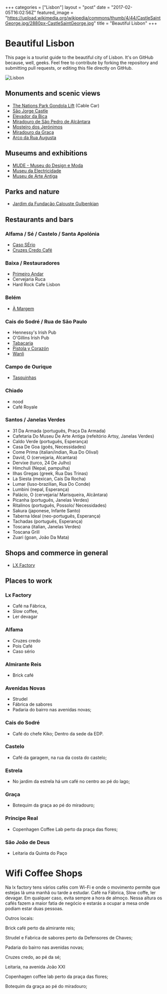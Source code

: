 +++
categories = ["Lisbon"]
layout = "post"
date = "2017-02-05T16:02:56Z"
featured_image = "https://upload.wikimedia.org/wikipedia/commons/thumb/4/44/CastleSaintGeorge.jpg/2880px-CastleSaintGeorge.jpg"
title = "Beautiful Lisbon"
+++

# Beautiful Lisbon

This page is a tourist guide to the beautiful city of Lisbon. It's on GitHub because, well, geeks. Feel free to contribute by forking the repository and submitting pull requests, or editing this file directly on GitHub.

![Lisbon](https://upload.wikimedia.org/wikipedia/commons/thumb/4/44/CastleSaintGeorge.jpg/2880px-CastleSaintGeorge.jpg)

## Monuments and scenic views

* [The Nations Park Gondola Lift](http://www.telecabinelisboa.pt/epages/2060-120119.sf/en_GB/?ObjectPath=/Shops/2060-120119/Categories/Sobre_Telecabine_Lisboa) (Cable Car)
* [São Jorge Castle](https://en.wikipedia.org/wiki/S%C3%A3o_Jorge_Castle)
* [Elevador da Bica](https://pt.wikipedia.org/wiki/Elevador_da_Bica)
* [Miradouro de São Pedro de Alcântara](https://foursquare.com/v/miradouro-de-s%C3%A3o-pedro-de-alc%C3%A2ntara/4b0588a2f964a5200dd122e3)
* [Mosteiro dos Jerónimos](https://foursquare.com/v/mosteiro-dos-jer%C3%B3nimos/4b7a8c17f964a520a5302fe3?ref=nuggets)
* [Miradouro da Graça](https://foursquare.com/v/miradouro-da-gra%C3%A7a/4c07f87affb8c9b691826761?ref=nuggets)
* [Arco da Rua Augusta](https://foursquare.com/v/arco-da-rua-augusta/4b0588a2f964a52006d122e3?ref=nuggets)

## Museums and exhibitions

* [MUDE - Museu do Design e Moda](http://www.mude.pt)
* [Museu da Electricidade](https://foursquare.com/visitanteriso)
* [Museu de Arte Antiga](http://www.museudearteantiga.pt)

## Parks and nature
* [Jardim da Fundação Calouste Gulbenkian](https://foursquare.com/v/jardim-da-funda%C3%A7%C3%A3o-calouste-gulbenkian/4bd836cc35aad13ad54c90f3?ref=nuggets)


## Restaurants and bars

### Alfama / Sé / Castelo / Santa Apolónia
* [Caso SÉrio](http://lifecooler.com/artigo/comer/caso-serio/436239)
* [Cruzes Credo Café](https://foursquare.com/v/cruzes-credo-caf%C3%A9/4c840b0c2f1c236af2924843?ref=nuggets)

### Baixa / Restauradores
* [Primeiro Andar](https://foursquare.com/v/primeiro-andar/50147499e4b07f20b3668adf?ref=nuggets)
* Cervejaria Ruca
* Hard Rock Cafe Lisbon

### Belém
* [À Margem](http://www.lifecooler.com/artigo/comer/a-margem/364551/)

### Cais do Sodré / Rua de São Paulo
* Hennessy's Irish Pub
* O'Gillins Irish Pub
* [Tabacaria](https://www.tripadvisor.com.br/Restaurant_Review-g189158-d10292976-Reviews-A_Tabacaria-Lisbon_Lisbon_District_Central_Portugal.html)
* [Pistola y Corazón](https://www.tripadvisor.com/Restaurant_Review-g189158-d7312425-Reviews-Pistola_y_Corazon-Lisbon_Lisbon_District_Central_Portugal.html)
* [Wanli](https://www.tripadvisor.com/Restaurant_Review-g189158-d3898048-Reviews-Wanli-Lisbon_Lisbon_District_Central_Portugal.html)

### Campo de Ourique
* [Tasquinhas](https://www.facebook.com/mercadodecampodeourique)

### Chiado
* nood
* Café Royale

### Santos / Janelas Verdes

* 31 Da Armada (português, Praça Da Armada)
* Cafetaria Do Museu De Arte Antiga (refeitório Artsy, Janelas Verdes)
* Caldo Verde (português, Esperança)
* Casa De Goa (goês, Necessidades)
* Come Prima (italian/indian, Rua Do Olival)
* David, O (cervejaria, Alcantara)
* Dervixe (turco, 24 De Julho)
* Himchuli (Nepal, pampulha)
* Ilhas Gregas (greek, Rua Das Trinas)
* La Siesta (mexican, Cais Da Rocha)
* Lumar (luso-brazilian, Rua Do Conde)
* Lumbini (nepal, Esperança)
* Palácio, O (cervejaria/ Marisqueira, Alcãntara)
* Picanha (português, Janelas Verdes)
* Ritalinos (português, Possolo/ Necessidades)
* Sakura (japonese, Infante Santo)
* Taberna Ideal (neo-português, Esperança)
* Tachadas (português, Esperança)
* Toscana (italian, Janelas Verdes)
* Toscana Grill
* Zuari (goan, João Da Mata)

## Shops and commerce in general

* [LX Factory](https://foursquare.com/v/lx-factory/4b3cda52f964a520428825e3?ref=nuggets)

## Places to work

### Lx Factory
- Café na Fábrica,
- Slow coffee, 
- Ler devagar

### Alfama 
- Cruzes credo
- Pois Café
- Caso sério

### Almirante Reis
- Brick café

### Avenidas Novas
- Strudel
- Fábrica de sabores 
- Padaria do bairro nas avenidas novas; 

### Cais do Sodré
- Café do chefe Kiko; Dentro da sede da EDP.

### Castelo
- Café da garagem, na rua da costa do castelo; 

### Estrela
- No jardim da estrela há um café no centro ao pé do lago; 

### Graça
- Botequim da graça ao pé do miradouro; 

### Príncipe Real
- Copenhagen Coffee Lab perto da praça das flores;

### São João de Deus
- Leitaria da Quinta do Paço

# Wifi Coffee Shops

Na lx factory tens vários cafés com Wi-Fi e onde o movimento permite que estejas lá uma manhã ou tarde a estudar. Café na Fábrica, Slow coffe, ler devagar. Em qualquer caso, evita sempre a hora de almoço. Nessa altura os cafés fazem a maior fatia de negócio e estarás a ocupar a mesa onde podiam estar duas pessoas. 

Outros locais: 

Brick café perto da almirante reis;

Strudel e Fabrica de sabores perto da Defensores de Chaves;

Padaria do bairro nas avenidas novas;

Cruzes credo, ao pé da sé;

Leitaria, na avenida João XXI

Copenhagen coffee lab perto da praça das flores;

Botequim da graça ao pé do miradouro;

